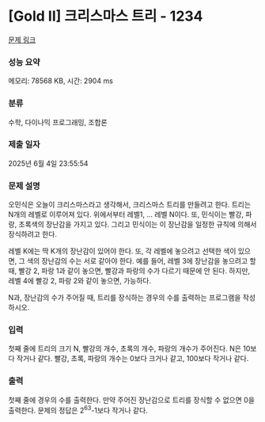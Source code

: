 # [Gold II] 크리스마스 트리 - 1234 

[문제 링크](https://www.acmicpc.net/problem/1234) 

### 성능 요약

메모리: 78568 KB, 시간: 2904 ms

### 분류

수학, 다이나믹 프로그래밍, 조합론

### 제출 일자

2025년 6월 4일 23:55:54

### 문제 설명

<p>오민식은 오늘이 크리스마스라고 생각해서, 크리스마스 트리를 만들려고 한다. 트리는 N개의 레벨로 이루어져 있다. 위에서부터 레벨1, ... 레벨 N이다. 또, 민식이는 빨강, 파랑, 초록색의 장난감을 가지고 있다. 그리고 민식이는 이 장난감을 일정한 규칙에 의해서 장식하려고 한다.</p>

<p>레벨 K에는 딱 K개의 장난감이 있어야 한다. 또, 각 레벨에 놓으려고 선택한 색이 있으면, 그 색의 장난감의 수는 서로 같아야 한다. 예를 들어, 레벨 3에 장난감을 놓으려고 할 때, 빨강 2, 파랑 1과 같이 놓으면, 빨강과 파랑의 수가 다르기 때문에 안 된다. 하지만, 레벨 4에 빨강 2, 파랑 2와 같이 놓으면, 가능하다.</p>

<p>N과, 장난감의 수가 주어질 때, 트리를 장식하는 경우의 수를 출력하는 프로그램을 작성하시오.</p>

### 입력 

 <p>첫째 줄에 트리의 크기 N, 빨강의 개수, 초록의 개수, 파랑의 개수가 주어진다. N은 10보다 작거나 같다. 빨강, 초록, 파랑의 개수는 0보다 크거나 같고, 100보다 작거나 같다.</p>

### 출력 

 <p>첫째 줄에 경우의 수를 출력한다. 만약 주어진 장난감으로 트리를 장식할 수 없으면 0을 출력한다. 문제의 정답은 2<sup>63</sup>-1보다 작거나 같다.</p>

